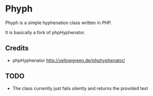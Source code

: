 Phyph
=====

Phyph is a simple hyphenation class written in PHP.

It is basically a fork of phpHyphenator.

## Credits

- phpHyphenator http://yellowgreen.de/phphyphenator/

## TODO

- The class currently just fails silently and returns the provided text
